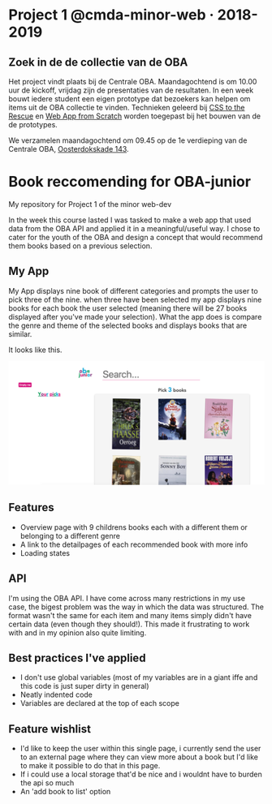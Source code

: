 # Project 1 @cmda-minor-web · 2018-2019

## Zoek in de de collectie van de OBA

Het project vindt plaats bij de Centrale OBA. Maandagochtend is om 10.00 uur de kickoff, vrijdag zijn de presentaties van de resultaten. In een week bouwt iedere student een eigen prototype dat bezoekers kan helpen om items uit de OBA collectie te vinden. Technieken geleerd bij [CSS to the Rescue](https://github.com/cmda-minor-web/css-to-the-rescue-1819) en [Web App from Scratch](https://github.com/cmda-minor-web/web-app-from-scratch-1819) worden toegepast bij het bouwen van de de prototypes.

We verzamelen maandagochtend om 09.45 op de 1e verdieping van de Centrale OBA, [Oosterdokskade 143](https://www.google.com/maps/place/OBA+library+of+Amsterdam/@52.3756983,4.9082087,15z/data=!4m2!3m1!1s0x0:0x6b97f693e6ecb494?ved=2ahUKEwioo6OrzubgAhWLNOwKHR6KDQgQ_BIwCnoECAYQCA).


# Book reccomending for OBA-junior
My repository for Project 1 of the minor web-dev

In the week this course lasted I was tasked to make a web app that used data from the OBA API and applied it in a meaningful/useful way. I chose to cater for the youth of the OBA and design a concept that would recommend them books based on a previous selection.


## My App
My App displays nine book of different categories and prompts the user to pick three of the nine. when three have been selected my app displays nine books for each book the user selected (meaning there will be 27 books displayed after you've made your selection). What the app does is compare the genre and theme of the selected books and displays books that are similar.

  It looks like this.

  ![screen cap img](/src/img/screen_1.png)  



## Features
  * Overview page with 9 childrens books each with a different them or belonging to a different genre
  * A link to the detailpages of each recommended book with more info
  * Loading states


## API

  I'm using the OBA API.
  I have come across many restrictions in my use case, the bigest problem was the way in which the data was structured. The format wasn't the same for each item and many items simply didn't have certain data (even though they should!). This made it frustrating to work with and in my opinion also quite limiting.

## Best practices I've applied
   * I don't use global variables (most of my variables are in a giant iffe and this code is just super dirty in general)
   * Neatly indented code
   * Variables are declared at the top of each scope


## Feature wishlist
  * I'd like to keep the user within this single page, i currently send the user to an external page where they can view more about a book but I'd like to make it possible to do that in this page.
  * If i could use a local storage that'd be nice and i wouldnt have to burden the api so much
  * An 'add book to list' option

